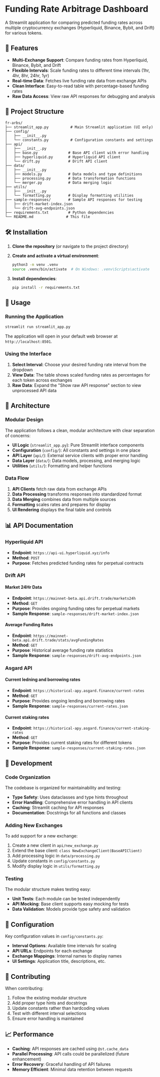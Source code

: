 # Funding Rate Arbitrage Dashboard

A Streamlit application for comparing predicted funding rates across multiple cryptocurrency exchanges (Hyperliquid, Binance, Bybit, and Drift) for various tokens.

## 🚀 Features

- **Multi-Exchange Support**: Compare funding rates from Hyperliquid, Binance, Bybit, and Drift
- **Flexible Intervals**: Scale funding rates to different time intervals (1hr, 4hr, 8hr, 24hr, 1yr)
- **Real-time Data**: Fetches live funding rate data from exchange APIs
- **Clean Interface**: Easy-to-read table with percentage-based funding rates
- **Raw Data Access**: View raw API responses for debugging and analysis

## 📁 Project Structure

```
fr-arbs/
├── streamlit_app.py          # Main Streamlit application (UI only)
├── config/
│   ├── __init__.py
│   └── constants.py          # Configuration constants and settings
├── api/
│   ├── __init__.py
│   ├── base.py              # Base API client with error handling
│   ├── hyperliquid.py       # Hyperliquid API client
│   └── drift.py             # Drift API client
├── data/
│   ├── __init__.py
│   ├── models.py            # Data models and type definitions
│   ├── processing.py        # Data transformation functions
│   └── merger.py            # Data merging logic
├── utils/
│   ├── __init__.py
│   └── formatting.py        # Display formatting utilities
├── sample-responses/        # Sample API responses for testing
│   ├── drift-market-index.json
│   └── drift-avg-endpoints.json
├── requirements.txt         # Python dependencies
└── README.md               # This file
```

## 🛠️ Installation

1. **Clone the repository** (or navigate to the project directory)

2. **Create and activate a virtual environment**:

   ```bash
   python3 -m venv .venv
   source .venv/bin/activate  # On Windows: .venv\Scripts\activate
   ```

3. **Install dependencies**:
   ```bash
   pip install -r requirements.txt
   ```

## 🎯 Usage

### Running the Application

```bash
streamlit run streamlit_app.py
```

The application will open in your default web browser at `http://localhost:8501`.

### Using the Interface

1. **Select Interval**: Choose your desired funding rate interval from the dropdown
2. **View Data**: The table shows scaled funding rates as percentages for each token across exchanges
3. **Raw Data**: Expand the "Show raw API response" section to view unprocessed API data

## 🔧 Architecture

### Modular Design

The application follows a clean, modular architecture with clear separation of concerns:

- **UI Logic** (`streamlit_app.py`): Pure Streamlit interface components
- **Configuration** (`config/`): All constants and settings in one place
- **API Layer** (`api/`): External service clients with proper error handling
- **Data Layer** (`data/`): Data models, processing, and merging logic
- **Utilities** (`utils/`): Formatting and helper functions

### Data Flow

1. **API Clients** fetch raw data from exchange APIs
2. **Data Processing** transforms responses into standardized format
3. **Data Merging** combines data from multiple sources
4. **Formatting** scales rates and prepares for display
5. **UI Rendering** displays the final table and controls

## 📊 API Documentation

### Hyperliquid API

- **Endpoint**: `https://api-ui.hyperliquid.xyz/info`
- **Method**: `POST`
- **Purpose**: Fetches predicted funding rates for perpetual contracts

### Drift API

#### Market 24Hr Data

- **Endpoint**: `https://mainnet-beta.api.drift.trade/markets24h`
- **Method**: `GET`
- **Purpose**: Provides ongoing funding rates for perpetual markets
- **Sample Response**: `sample-responses/drift-market-index.json`

#### Average Funding Rates

- **Endpoint**: `https://mainnet-beta.api.drift.trade/stats/avgFundingRates`
- **Method**: `GET`
- **Purpose**: Historical average funding rate statistics
- **Sample Response**: `sample-responses/drift-avg-endpoints.json`

### Asgard API

#### Current ledning and borrowing rates

- **Endpoint**: `https://historical-apy.asgard.finance/current-rates`
- **Method**: `GET`
- **Purpose**: Provides ongoing lending and borrowing rates
- **Sample Response**: `sample-responses/current-rates.json`

#### Current staking rates

- **Endpoint**: `https://historical-apy.asgard.finance/current-staking-rates`
- **Method**: `GET`
- **Purpose**: Provides current staking rates for different tokens
- **Sample Response**: `sample-responses/current-staking-rates.json`

## 🧪 Development

### Code Organization

The codebase is organized for maintainability and testing:

- **Type Safety**: Uses dataclasses and type hints throughout
- **Error Handling**: Comprehensive error handling in API clients
- **Caching**: Streamlit caching for API responses
- **Documentation**: Docstrings for all functions and classes

### Adding New Exchanges

To add support for a new exchange:

1. Create a new client in `api/new_exchange.py`
2. Extend the base client: `class NewExchangeClient(BaseAPIClient)`
3. Add processing logic in `data/processing.py`
4. Update constants in `config/constants.py`
5. Modify display logic in `utils/formatting.py`

### Testing

The modular structure makes testing easy:

- **Unit Tests**: Each module can be tested independently
- **API Mocking**: Base client supports easy mocking for tests
- **Data Validation**: Models provide type safety and validation

## 📝 Configuration

Key configuration values in `config/constants.py`:

- **Interval Options**: Available time intervals for scaling
- **API URLs**: Endpoints for each exchange
- **Exchange Mappings**: Internal names to display names
- **UI Settings**: Application title, descriptions, etc.

## 🤝 Contributing

When contributing:

1. Follow the existing modular structure
2. Add proper type hints and docstrings
3. Update constants rather than hardcoding values
4. Test with different interval selections
5. Ensure error handling is maintained

## 📈 Performance

- **Caching**: API responses are cached using `@st.cache_data`
- **Parallel Processing**: API calls could be parallelized (future enhancement)
- **Error Recovery**: Graceful handling of API failures
- **Memory Efficient**: Minimal data retention between requests
